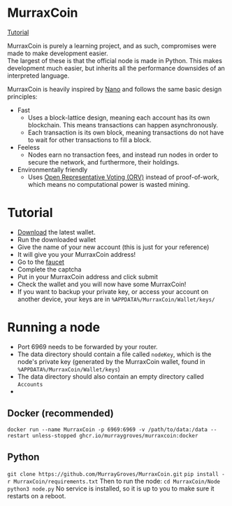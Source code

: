  # MurraxCoin

[Tutorial](#Tutorial)

MurraxCoin is purely a learning project, and as such, compromises were made to make development easier.  
The largest of these is that the official node is made in Python. This makes development much easier,
but inherits all the performance downsides of an interpreted language.

MurraxCoin is heavily inspired by [Nano](https://nano.org) and follows the same basic design principles:
- Fast
  - Uses a block-lattice design, meaning each account has its own blockchain. This means transactions can happen asynchronously.
  - Each transaction is its own block, meaning transactions do not have to wait for other transactions to fill a block.
- Feeless
  - Nodes earn no transaction fees, and instead run nodes in order to secure the network, and furthermore, their holdings.
- Environmentally friendly
  - Uses [Open Representative Voting (ORV)](https://docs.nano.org/glossary/#open-representative-voting-orv) instead of proof-of-work, which means no computational power is wasted mining.


# Tutorial
- [Download](https://github.com/MurrayGroves/MurraxCoin/releases/) the latest wallet.
- Run the downloaded wallet
- Give the name of your new account (this is just for your reference)
- It will give you your MurraxCoin address!
- Go to the [faucet](https://faucet.murraygrov.es)
- Complete the captcha
- Put in your MurraxCoin address and click submit
- Check the wallet and you will now have some MurraxCoin!
- If you want to backup your private key, or access your account on another device, your keys are in `%APPDATA%/MurraxCoin/Wallet/keys/`


# Running a node
- Port 6969 needs to be forwarded by your router.
- The data directory should contain a file called `nodeKey`, which is the node's private key (generated by the MurraxCoin wallet, found in `%APPDATA%/MurraxCoin/Wallet/keys`)
- The data directory should also contain an empty directory called `Accounts`
- 
## Docker (recommended)
`docker run --name MurraxCoin -p 6969:6969 -v /path/to/data:/data --restart unless-stopped ghcr.io/murraygroves/murraxcoin:docker`

## Python
`git clone https://github.com/MurrayGroves/MurraxCoin.git`
`pip install -r MurraxCoin/requirements.txt`
Then to run the node:
`cd MurraxCoin/Node`
`python3 node.py`
No service is installed, so it is up to you to make sure it restarts on a reboot.
